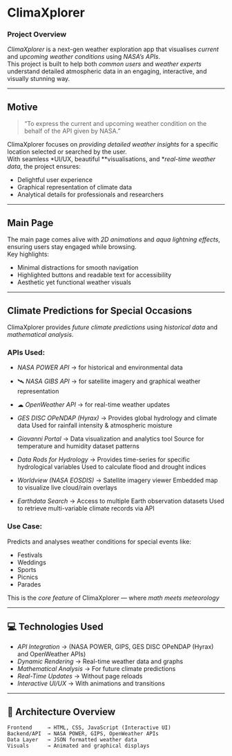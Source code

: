 #  ClimaXplorer

###  Project Overview
*ClimaXplorer* is a next-gen weather exploration app that visualises *current* and *upcoming weather conditions* using *NASA’s APIs*.  
This project is built to help both *common users* and *weather experts* understand detailed atmospheric data in an engaging, interactive, and visually stunning way.

---

##  Motive
> “To express the current and upcoming weather condition on the behalf of the API given by NASA.”

ClimaXplorer focuses on *providing detailed weather insights* for a specific location selected or searched by the user.  
With seamless *UI/UX, beautiful **visualisations, and **real-time weather data*, the project ensures:
- Delightful user experience 
- Graphical representation of climate data 
- Analytical details for professionals and researchers   

---

##  Main Page
The main page comes alive with *2D animations* and *aqua lightning effects*, ensuring users stay engaged while browsing.  
Key highlights:
- Minimal distractions for smooth navigation   
- Highlighted buttons and readable text for accessibility  
- Aesthetic yet functional weather visuals  

---

##  Climate Predictions for Special Occasions
ClimaXplorer provides *future climate predictions* using *historical data* and *mathematical analysis*.  

### APIs Used:
-  *NASA POWER API* → for historical and environmental data  
- 🛰 *NASA GIBS API* → for satellite imagery and graphical weather representation  
- ☁ *OpenWeather API* → for real-time weather updates  

- *GES DISC OPeNDAP (Hyrax)* → Provides global hydrology and climate data Used for rainfall intensity & atmospheric moisture

- *Giovanni Portal* → Data visualization and analytics tool Source for temperature and humidity dataset patterns

- *Data Rods for Hydrology* → Provides time-series for specific hydrological variables Used to calculate flood and drought indices  
           
- *Worldview (NASA EOSDIS)* → Satellite imagery viewer Embedded map to visualize live cloud/rain overlays

- *Earthdata Search* → Access to multiple Earth observation datasets Used to retrieve multi-variable climate records via API 


### Use Case:
Predicts and analyses weather conditions for special events like:
-  Festivals  
-  Weddings  
-  Sports  
-  Picnics  
-  Parades  

This is the *core feature* of ClimaXplorer — where *math meets meteorology*   

---

## 💻 Technologies Used
- *API Integration* → (NASA POWER, GIPS, GES DISC OPeNDAP (Hyrax) and OpenWeather APIs)  
- *Dynamic Rendering* → Real-time weather data and graphs  
- *Mathematical Analysis* → For future climate predictions  
- *Real-Time Updates* → Without page reloads  
- *Interactive UI/UX* → With animations and transitions  

---

## 🧩 Architecture Overview
```text
Frontend     → HTML, CSS, JavaScript (Interactive UI)
Backend/API  → NASA POWER, GIPS, OpenWeather APIs
Data Layer   → JSON formatted weather data
Visuals      → Animated and graphical displays